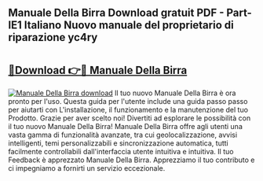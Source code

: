 ## Manuale Della Birra Download gratuit PDF - Part-lE1 Italiano Nuovo manuale del proprietario di riparazione yc4ry

# <h2><a href="http://df9lkug.blite.top/?on=Manuale+Della+Birra">🔗Download 👉🔴 Manuale Della Birra</a></h2>

[![Manuale Della Birra download](https://i.imgur.com/lujVjoI.png)](http://df9lkug.blite.top/?on=Manuale+Della+Birra)
Il tuo nuovo Manuale Della Birra è ora pronto per l'uso. Questa guida per l'utente include una guida passo passo per aiutarti con L'installazione, il funzionamento e la manutenzione del tuo Prodotto. Grazie per aver scelto noi! Divertiti ad esplorare le possibilità con il tuo nuovo Manuale Della Birra! Manuale Della Birra offre agli utenti una vasta gamma di funzionalità avanzate, tra cui geolocalizzazione, avvisi intelligenti, temi personalizzabili e sincronizzazione automatica, tutti facilmente controllabili dall'interfaccia utente intuitiva e intuitiva. Il tuo Feedback è apprezzato Manuale Della Birra. Apprezziamo il tuo contributo e ci impegniamo a fornirti un servizio eccezionale.
